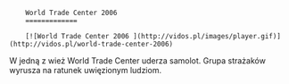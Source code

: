 
        World Trade Center 2006 
        =============
        
        [![World Trade Center 2006 ](http://vidos.pl/images/player.gif)](http://vidos.pl/world-trade-center-2006)
        
        
 W jedną z wież World Trade Center uderza samolot. Grupa strażaków wyrusza na ratunek uwięzionym ludziom.
    